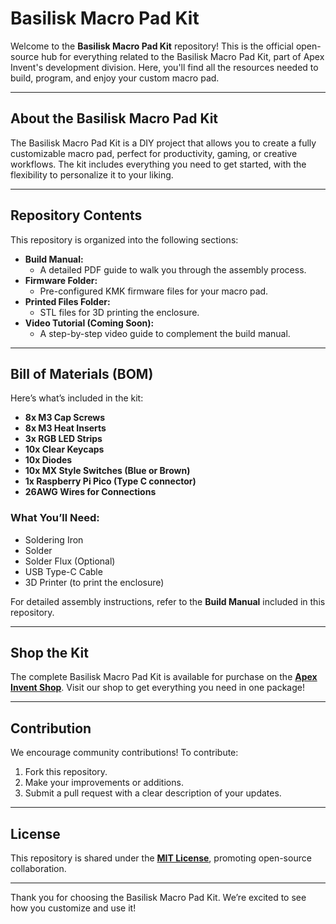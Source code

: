 # Basilisk Macro Pad Kit

Welcome to the **Basilisk Macro Pad Kit** repository! This is the official open-source hub for everything related to the Basilisk Macro Pad Kit, part of Apex Invent's development division. Here, you'll find all the resources needed to build, program, and enjoy your custom macro pad.

---

## About the Basilisk Macro Pad Kit
The Basilisk Macro Pad Kit is a DIY project that allows you to create a fully customizable macro pad, perfect for productivity, gaming, or creative workflows. The kit includes everything you need to get started, with the flexibility to personalize it to your liking.

---

## Repository Contents
This repository is organized into the following sections:

- **Build Manual:**
  - A detailed PDF guide to walk you through the assembly process.
- **Firmware Folder:**
  - Pre-configured KMK firmware files for your macro pad.
- **Printed Files Folder:**
  - STL files for 3D printing the enclosure.
- **Video Tutorial (Coming Soon):**
  - A step-by-step video guide to complement the build manual.

---

## Bill of Materials (BOM)
Here’s what’s included in the kit:

- **8x M3 Cap Screws**
- **8x M3 Heat Inserts**
- **3x RGB LED Strips**
- **10x Clear Keycaps**
- **10x Diodes**
- **10x MX Style Switches (Blue or Brown)**
- **1x Raspberry Pi Pico (Type C connector)**
- **26AWG Wires for Connections**

### What You’ll Need:
- Soldering Iron
- Solder
- Solder Flux (Optional)
- USB Type-C Cable
- 3D Printer (to print the enclosure)

For detailed assembly instructions, refer to the **Build Manual** included in this repository.

---

## Shop the Kit
The complete Basilisk Macro Pad Kit is available for purchase on the **[Apex Invent Shop](https://apexinvent.co.za/products/basilisk-macropad-electronics-kit)**. Visit our shop to get everything you need in one package!

---

## Contribution
We encourage community contributions! To contribute:

1. Fork this repository.
2. Make your improvements or additions.
3. Submit a pull request with a clear description of your updates.

---

## License
This repository is shared under the **[MIT License](LICENSE)**, promoting open-source collaboration.

---

Thank you for choosing the Basilisk Macro Pad Kit. We’re excited to see how you customize and use it!
